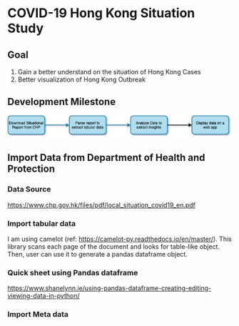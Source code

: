 # COVID-19 Hong Kong Situation Study 

## Goal 
1. Gain a better understand on the situation of Hong Kong Cases 
2. Better visualization of Hong Kong Outbreak 

## Development Milestone 
![Development Milestone](/img/DevelopmentMilestone.png)

## Import Data from Department of Health and Protection 
### Data Source 
https://www.chp.gov.hk/files/pdf/local_situation_covid19_en.pdf

### Import tabular data 
I am using camelot (ref: https://camelot-py.readthedocs.io/en/master/). This library scans each page of the document and looks for table-like object. Then, user can use it to generate a pandas dataframe object. 

### Quick sheet using Pandas dataframe 
https://www.shanelynn.ie/using-pandas-dataframe-creating-editing-viewing-data-in-python/

### Import Meta data 